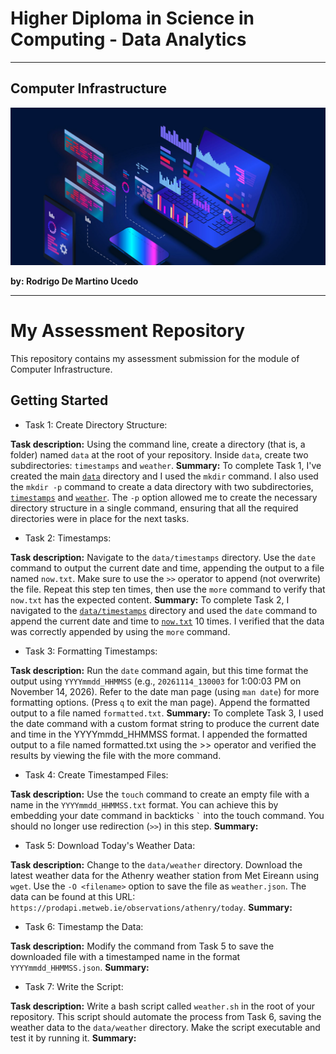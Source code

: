 # Higher Diploma in Science in Computing - Data Analytics
******

## Computer Infrastructure

![Programming](images/img_programming.jpeg)

**by: Rodrigo De Martino Ucedo**
************

# My Assessment Repository

This repository contains my assessment submission for the module of Computer Infrastructure.

## Getting Started

- Task 1: Create Directory Structure:

**Task description:** Using the command line, create a directory (that is, a folder) named `data` at the root of your repository. Inside `data`, create two subdirectories: `timestamps` and `weather`.
**Summary:** To complete Task 1, I've created the main [`data`](https://github.com/RodrigoDMU/computer_infrastructure/tree/main/data) directory and I used the `mkdir` command. I also used the `mkdir -p` command to create a data directory with two subdirectories, [`timestamps`](https://github.com/RodrigoDMU/computer_infrastructure/tree/main/data/timestamps) and [`weather`](https://github.com/RodrigoDMU/computer_infrastructure/tree/main/data/weather). The `-p` option allowed me to create the necessary directory structure in a single command, ensuring that all the required directories were in place for the next tasks.

- Task 2: Timestamps:

**Task description:** Navigate to the `data/timestamps` directory. Use the `date` command to output the current date and time, appending the output to a file named `now.txt`. Make sure to use the `>>` operator to append (not overwrite) the file. Repeat this step ten times, then use the `more` command to verify that `now.txt` has the expected content.
**Summary:** To complete Task 2, I navigated to the [`data/timestamps`](https://github.com/RodrigoDMU/computer_infrastructure/tree/main/data/timestamps) directory and used the `date` command to append the current date and time to [`now.txt`](https://github.com/RodrigoDMU/computer_infrastructure/blob/main/data/timestamps/now.txt) 10 times. I verified that the data was correctly appended by using the `more` command.

- Task 3: Formatting Timestamps:

**Task description:** Run the `date` command again, but this time format the output using `YYYYmmdd_HHMMSS` (e.g., `20261114_130003` for 1:00:03 PM on November 14, 2026). Refer to the date man page (using `man date`) for more formatting options. (Press `q` to exit the man page). Append the formatted output to a file named `formatted.txt`.
**Summary:** To complete Task 3, I used the date command with a custom format string to produce the current date and time in the YYYYmmdd_HHMMSS format. I appended the formatted output to a file named formatted.txt using the >> operator and verified the results by viewing the file with the more command.

- Task 4: Create Timestamped Files:

**Task description:** Use the `touch` command to create an empty file with a name in the `YYYYmmdd_HHMMSS.txt` format. You can achieve this by embedding your date command in backticks `` ` `` into the touch command. You should no longer use redirection (`>>`) in this step.
**Summary:**

- Task 5: Download Today's Weather Data:

**Task description:** Change to the `data/weather` directory. Download the latest weather data for the Athenry weather station from Met Eireann using `wget`. Use the `-O <filename>` option to save the file as `weather.json`. The data can be found at this URL: `https://prodapi.metweb.ie/observations/athenry/today`.
**Summary:**

- Task 6: Timestamp the Data:

**Task description:** Modify the command from Task 5 to save the downloaded file with a timestamped name in the format `YYYYmmdd_HHMMSS.json`.
**Summary:**

- Task 7: Write the Script:

**Task description:** Write a bash script called `weather.sh` in the root of your repository. This script should automate the process from Task 6, saving the weather data to the `data/weather` directory. Make the script executable and test it by running it.
**Summary:**

